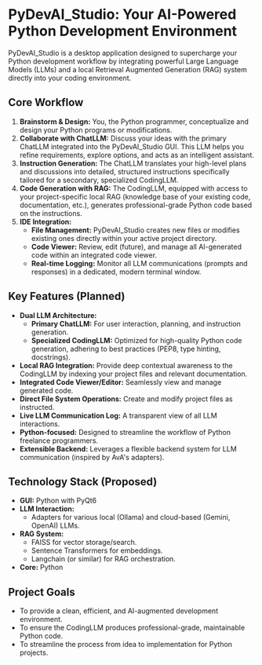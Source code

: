 # PyDevAI_Studio: Your AI-Powered Python Development Environment

PyDevAI_Studio is a desktop application designed to supercharge your Python development workflow by integrating powerful Large Language Models (LLMs) and a local Retrieval Augmented Generation (RAG) system directly into your coding environment.

## Core Workflow

1.  **Brainstorm & Design:** You, the Python programmer, conceptualize and design your Python programs or modifications.
2.  **Collaborate with ChatLLM:** Discuss your ideas with the primary ChatLLM integrated into the PyDevAI_Studio GUI. This LLM helps you refine requirements, explore options, and acts as an intelligent assistant.
3.  **Instruction Generation:** The ChatLLM translates your high-level plans and discussions into detailed, structured instructions specifically tailored for a secondary, specialized CodingLLM.
4.  **Code Generation with RAG:** The CodingLLM, equipped with access to your project-specific local RAG (knowledge base of your existing code, documentation, etc.), generates professional-grade Python code based on the instructions.
5.  **IDE Integration:**
    * **File Management:** PyDevAI_Studio creates new files or modifies existing ones directly within your active project directory.
    * **Code Viewer:** Review, edit (future), and manage all AI-generated code within an integrated code viewer.
    * **Real-time Logging:** Monitor all LLM communications (prompts and responses) in a dedicated, modern terminal window.

## Key Features (Planned)

* **Dual LLM Architecture:**
    * **Primary ChatLLM:** For user interaction, planning, and instruction generation.
    * **Specialized CodingLLM:** Optimized for high-quality Python code generation, adhering to best practices (PEP8, type hinting, docstrings).
* **Local RAG Integration:** Provide deep contextual awareness to the CodingLLM by indexing your project files and relevant documentation.
* **Integrated Code Viewer/Editor:** Seamlessly view and manage generated code.
* **Direct File System Operations:** Create and modify project files as instructed.
* **Live LLM Communication Log:** A transparent view of all LLM interactions.
* **Python-focused:** Designed to streamline the workflow of Python freelance programmers.
* **Extensible Backend:** Leverages a flexible backend system for LLM communication (inspired by AvA's adapters).

## Technology Stack (Proposed)

* **GUI:** Python with PyQt6
* **LLM Interaction:**
    * Adapters for various local (Ollama) and cloud-based (Gemini, OpenAI) LLMs.
* **RAG System:**
    * FAISS for vector storage/search.
    * Sentence Transformers for embeddings.
    * Langchain (or similar) for RAG orchestration.
* **Core:** Python

## Project Goals

* To provide a clean, efficient, and AI-augmented development environment.
* To ensure the CodingLLM produces professional-grade, maintainable Python code.
* To streamline the process from idea to implementation for Python projects.